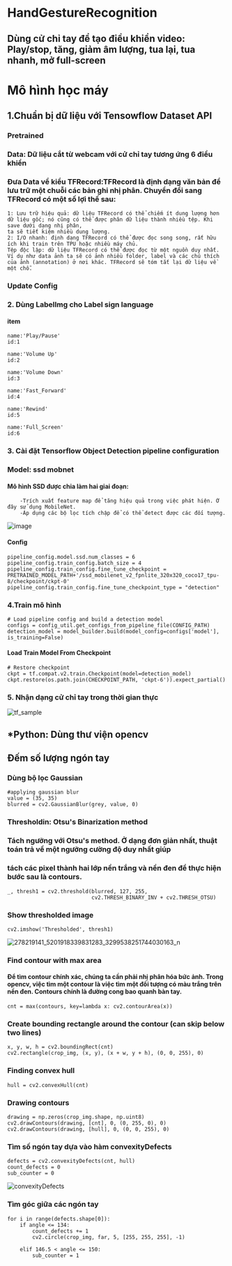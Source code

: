 # HandGestureRecognition
## Dùng cử chỉ tay để tạo điều khiển video: Play/stop, tăng, giảm âm lượng, tua lại, tua nhanh, mở full-screen
# Mô hình học máy
## 1.Chuẩn bị dữ liệu với Tensowflow Dataset API
### Pretrained
### Data: Dữ liệu cắt từ webcam với cử chỉ tay tương ứng 6 điều khiển
### Đưa Data về kiểu TFRecord:TFRecord là định dạng văn bản để lưu trữ một chuỗi các bản ghi nhị phân. Chuyển đổi sang TFRecord có một số lợi thế sau:

    1: Lưu trữ hiệu quả: dữ liệu TFRecord có thể chiếm ít dung lượng hơn dữ liệu gốc; nó cũng có thể được phân dữ liệu thành nhiều tệp. Khi save dưới dạng nhị phân, 
    ta sẽ tiết kiệm nhiều dung lượng.
    2: I/O nhanh: định dạng TFRecord có thể được đọc song song, rất hữu ích khi train trên TPU hoặc nhiều máy chủ.
    Tệp độc lập: dữ liệu TFRecord có thể được đọc từ một nguồn duy nhất. Ví dụ như data ảnh ta sẽ có ảnh nhiều folder, label và các chú thích của ảnh (annotation) ở nơi khác. TFRecord sẽ tóm tắt lại dữ liệu về một chỗ.
### Update Config
### 2. Dùng LabelImg cho Label sign language 
#### item
	name:'Play/Pause'
	id:1

	name:'Volume Up'
	id:2

    name:'Volume Down'
	id:3

	name:'Fast_Forward'
	id:4

	name:'Rewind'
	id:5

	name:'Full_Screen'
	id:6
### 3. Cài đặt Tensorflow Object Detection pipeline configuration
### Model: ssd mobnet
#### Mô hình SSD được chia làm hai giai đoạn:
        -Trích xuất feature map để tăng hiệu quả trong việc phát hiện. Ở đây sử dụng MobileNet.
        -Áp dụng các bộ lọc tích chập để có thể detect được các đối tượng.
![image](https://user-images.githubusercontent.com/94554407/175428471-bbde23aa-754c-45a3-8105-0de0a221910e.png)

#### Config
    pipeline_config.model.ssd.num_classes = 6
    pipeline_config.train_config.batch_size = 4
    pipeline_config.train_config.fine_tune_checkpoint = PRETRAINED_MODEL_PATH+'/ssd_mobilenet_v2_fpnlite_320x320_coco17_tpu-8/checkpoint/ckpt-0'
    pipeline_config.train_config.fine_tune_checkpoint_type = "detection"
### 4.Train mô hình
    # Load pipeline config and build a detection model
    configs = config_util.get_configs_from_pipeline_file(CONFIG_PATH)
    detection_model = model_builder.build(model_config=configs['model'], is_training=False)
#### Load Train Model From Checkpoint
    # Restore checkpoint
    ckpt = tf.compat.v2.train.Checkpoint(model=detection_model) 
    ckpt.restore(os.path.join(CHECKPOINT_PATH, 'ckpt-6')).expect_partial()
### 5. Nhận dạng cử chỉ tay trong thời gian thực

![tf_sample](https://user-images.githubusercontent.com/94554407/174918088-4792b937-a4a4-4e6d-b3fc-de94467593d0.png)

## *Python: Dùng thư viện opencv
## Đếm số lượng ngón tay
### Dùng bộ lọc Gaussian
    #applying gaussian blur
    value = (35, 35)
    blurred = cv2.GaussianBlur(grey, value, 0)
### Thresholdin: Otsu's Binarization method
### Tách ngưỡng với Otsu's method. Ở dạng đơn giản nhất, thuật toán trả về một ngưỡng cường độ duy nhất giúp 
### tách các pixel thành hai lớp nền trắng và nền đen để thực hiện bước sau là contours.
    _, thresh1 = cv2.threshold(blurred, 127, 255,
                               cv2.THRESH_BINARY_INV + cv2.THRESH_OTSU)
### Show thresholded image
    cv2.imshow('Thresholded', thresh1)

![278219141_5201918339831283_3299538251744030163_n](https://user-images.githubusercontent.com/94554407/163492275-bdc46d69-cdac-45ab-ad03-794969a104b9.jpg)


### Find contour with max area
#### Để tìm contour chính xác, chúng ta cần phải nhị phân hóa bức ảnh. Trong opencv, việc tìm một contour là việc tìm một đối tượng có màu trắng trên nền đen. Contours chính là đường cong bao quanh bàn tay.

    cnt = max(contours, key=lambda x: cv2.contourArea(x))

### Create bounding rectangle around the contour (can skip below two lines)
    x, y, w, h = cv2.boundingRect(cnt)
    cv2.rectangle(crop_img, (x, y), (x + w, y + h), (0, 0, 255), 0)

### Finding convex hull
    hull = cv2.convexHull(cnt)
    
### Drawing contours
    drawing = np.zeros(crop_img.shape, np.uint8)
    cv2.drawContours(drawing, [cnt], 0, (0, 255, 0), 0)
    cv2.drawContours(drawing, [hull], 0, (0, 0, 255), 0)
    
### Tìm số ngón tay dựa vào hàm convexityDefects
    defects = cv2.convexityDefects(cnt, hull)
    count_defects = 0
    sub_counter = 0
![convexityDefects](https://user-images.githubusercontent.com/94554407/175957408-910a2887-5d4b-49d9-9921-f76121aa9939.png)


### Tìm góc giữa các ngón tay 
    for i in range(defects.shape[0]):
        if angle <= 134:
            count_defects += 1
            cv2.circle(crop_img, far, 5, [255, 255, 255], -1)

        elif 146.5 < angle <= 150:
            sub_counter = 1
